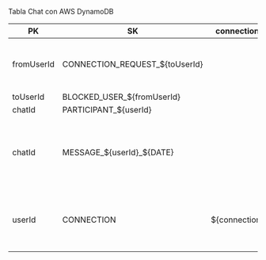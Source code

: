 Tabla Chat con AWS DynamoDB

| PK         | SK                                        | connectionId    | message                                    | url | attributes                                                                                 |
|------------|-------------------------------------------|-----------------|--------------------------------------------|-----|--------------------------------------------------------------------------------------------|
| fromUserId | CONNECTION_REQUEST_${toUserId}            |                 | Hola, me gustaria añadirte a mis contactos |     | { "rejected": true \| false }                                                                                           |
| toUserId   | BLOCKED_USER_${fromUserId} |                 |                                            |     |                                                                                            |
| chatId     | PARTICIPANT_${userId}                     |                 |                                            |     |                                                                                            |
| chatId     | MESSAGE_${userId}_${DATE}                 |                 | ¡Hola, encantado de conocerte!             |     | {   "audio": "s3.com" \| null,   "image": "s3.com" \| null,   "video": "s3.com" \| null }  |
| userId     | CONNECTION                                | ${connectionId} |                                            |     | {   "status": "disconnected" \| "unavailable" \| null,   "notifications": true \| false, } |
